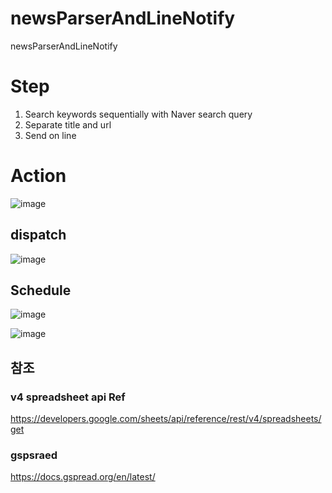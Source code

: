 # newsParserAndLineNotify
newsParserAndLineNotify

# Step
1. Search keywords sequentially with Naver search query
2. Separate title and url
3. Send on line

# Action
![image](https://user-images.githubusercontent.com/22079767/147119774-4c2688e9-19a5-4c8d-a4b2-71ed38945375.png)

## dispatch
![image](https://user-images.githubusercontent.com/22079767/147118371-ddbe0236-7a2f-4791-947b-30ad7f02f95d.png)

## Schedule
![image](https://user-images.githubusercontent.com/22079767/147119830-cfb64a55-a006-4d35-9cdd-15c47df0807c.png)


![image](https://user-images.githubusercontent.com/22079767/147117399-e57878d0-b4c3-4eda-8a57-229e42827bea.png)

## 참조

### v4 spreadsheet api Ref
https://developers.google.com/sheets/api/reference/rest/v4/spreadsheets/get
### gspsraed
https://docs.gspread.org/en/latest/